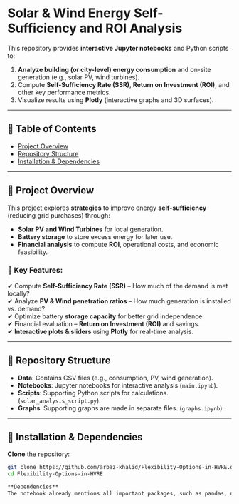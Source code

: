 # Solar & Wind Energy Self-Sufficiency and ROI Analysis

This repository provides **interactive Jupyter notebooks** and Python scripts to:

1. **Analyze building (or city-level) energy consumption** and on-site generation (e.g., solar PV, wind turbines).
2. Compute **Self-Sufficiency Rate (SSR)**, **Return on Investment (ROI)**, and other key performance metrics.
3. Visualize results using **Plotly** (interactive graphs and 3D surfaces).

---

## 📌 Table of Contents

- [Project Overview](#project-overview)
- [Repository Structure](#repository-structure)
- [Installation & Dependencies](#installation--dependencies)


---

## 🚀 Project Overview

This project explores **strategies** to improve energy **self-sufficiency** (reducing grid purchases) through:
- **Solar PV and Wind Turbines** for local generation.
- **Battery storage** to store excess energy for later use.
- **Financial analysis** to compute **ROI**, operational costs, and economic feasibility.

### 🔹 Key Features:
✔ Compute **Self-Sufficiency Rate (SSR)** – How much of the demand is met locally?  
✔ Analyze **PV & Wind penetration ratios** – How much generation is installed vs. demand?  
✔ Optimize battery **storage capacity** for better grid independence.  
✔ Financial evaluation – **Return on Investment (ROI)** and savings.  
✔ **Interactive plots & sliders** using **Plotly** for real-time analysis.

---

## 📂 Repository Structure
- **Data**: Contains CSV files (e.g., consumption, PV, wind generation).  
- **Notebooks**: Jupyter notebooks for interactive analysis (`main.ipynb`).  
- **Scripts**: Supporting Python scripts for calculations.  (`solar_analysis_script.py`).
- **Graphs**: Supporting graphs are made in separate files. (`graphs.ipynb`).

---

## 🔧 Installation & Dependencies

**Clone** the repository:
   ```bash
   git clone https://github.com/arbaz-khalid/Flexibility-Options-in-HVRE.git
   cd Flexibility-Options-in-HVRE

**Dependencies** 
The notebook already mentions all important packages, such as pandas, numpy, Plotly, and ipywidgets. 



